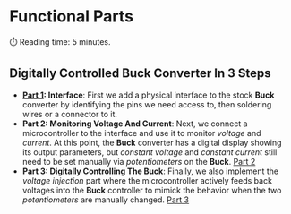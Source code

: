 # Functional Parts
:stopwatch: Reading time: 5 minutes.

## Digitally Controlled Buck Converter In 3 Steps

* **[Part 1](1_buck_interface.md): Interface**: First we add a physical interface to the stock **Buck** converter by identifying the pins we need access to, then soldering wires or a connector to it.
* **Part 2: Monitoring Voltage And Current**: Next, we connect a microcontroller to the interface and use it to monitor *voltage* and *current*. At this point, the **Buck** converter has a digital display showing its output parameters, but *constant voltage* and *constant current* still need to be set manually via *potentiometers* on the **Buck**. [Part 2](2_monitoring_voltage_and_current.md)
* **Part 3: Digitally Controlling The Buck**: Finally, we also implement the *voltage injection* part where the microcontroller actively feeds back voltages into the **Buck** controller to mimick the behavior when the two *potentiometers* are manually changed. [Part 3](3_injecting_voltage.md)



